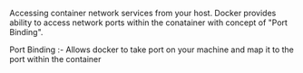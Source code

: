 Accessing container network services from your host. Docker provides ability to access network ports within the conatainer with concept of "Port Binding".

Port Binding :- Allows docker to take port on your machine and map it to the port within the container
